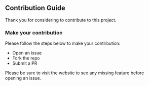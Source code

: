 ## Contribution Guide
Thank you for considering to contribute to this project. 

### Make your contribution
Please follow the steps below to make your contribution:
- Open an issue
- Fork the repo
- Submit a PR
  
Please be sure to visit the website to see any missing feature before opening an issue.
